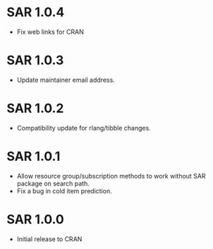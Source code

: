 # SAR 1.0.4

* Fix web links for CRAN

# SAR 1.0.3

* Update maintainer email address.

# SAR 1.0.2

* Compatibility update for rlang/tibble changes.

# SAR 1.0.1

* Allow resource group/subscription methods to work without SAR package on search path.
* Fix a bug in cold item prediction.

# SAR 1.0.0

* Initial release to CRAN
